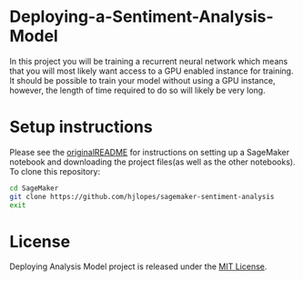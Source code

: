 # Deploying-a-Sentiment-Analysis-Model
In this project you will be training a recurrent neural network which means that you will most likely want access to a GPU enabled instance for training. It should be possible to train your model without using a GPU instance, however, the length of time required to do so will likely be very long.

# Setup instructions
Please see the [originalREADME](https://github.com/udacity/sagemaker-deployment/blob/master/README.md#setup-instructions) for instructions on setting up a SageMaker notebook and downloading the project files(as well as the other notebooks). To clone this repository:

```sh
cd SageMaker
git clone https://github.com/hjlopes/sagemaker-sentiment-analysis
exit
```

# License
Deploying Analysis Model project is released under the [MIT License](https://github.com/JDGALLEGOS/Deploying-a-Sentiment-Analysis-Model/blob/master/LICENSE).
